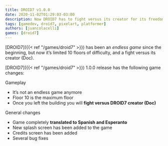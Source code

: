 ```yaml
---
title: DROID7 v1.0.0
date: 2020-11-02T01:29:03-03:00
description: Now DROID7 has to fight versus its creator for its freedom
tags: [gamedev, droid7, pixelart, platformer]
authors: [juancolacelli]
games: [droid7]
---
```


[DROID7]({{< ref "/games/droid7" >}}) has been an _endless game_ since the beginning, but now it’s limited 10 floors of difficulty, and a fight versus its creator (Doc).

[DROID7]({{< ref "/games/droid7" >}}) 1.0.0 release has the following game changes:

Gameplay

-   It’s not an endless game anymore
-   Floor 10 is the maximum floor
-   Once you left the building you will **fight versus DROID7 creator (Doc)**

General changes

-   Game completely **translated to Spanish and Esperanto**
-   New splash screen has been added to the game
-   Credits screen has been added
-   Several bug fixes
